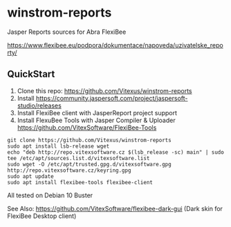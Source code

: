 # winstrom-reports

Jasper Reports sources for Abra FlexiBee 

https://www.flexibee.eu/podpora/dokumentace/napoveda/uzivatelske_reporty/

QuickStart
----------

1. Clone this repo: https://github.com/Vitexus/winstrom-reports
1. Install https://community.jaspersoft.com/project/jaspersoft-studio/releases
1. Install FlexiBee client with JasperReport project support
1. Install FlexuBee Tools with Jasper Compiler & Uploader https://github.com/VitexSoftware/FlexiBee-Tools

```shell
git clone https://github.com/Vitexus/winstrom-reports
sudo apt install lsb-release wget
echo "deb http://repo.vitexsoftware.cz $(lsb_release -sc) main" | sudo tee /etc/apt/sources.list.d/vitexsoftware.list
sudo wget -O /etc/apt/trusted.gpg.d/vitexsoftware.gpg http://repo.vitexsoftware.cz/keyring.gpg
sudo apt update
sudo apt install flexibee-tools flexibee-client
```

All tested on Debian 10 Buster

See Also: https://github.com/VitexSoftware/flexibee-dark-gui (Dark skin for FlexiBee Desktop client)
